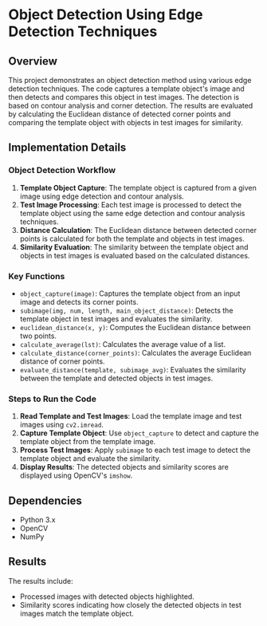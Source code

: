 # Object Detection Using Edge Detection Techniques

## Overview

This project demonstrates an object detection method using various edge detection techniques. The code captures a template object's image and then detects and compares this object in test images. The detection is based on contour analysis and corner detection. The results are evaluated by calculating the Euclidean distance of detected corner points and comparing the template object with objects in test images for similarity.

## Implementation Details

### Object Detection Workflow

1. **Template Object Capture**: The template object is captured from a given image using edge detection and contour analysis.
2. **Test Image Processing**: Each test image is processed to detect the template object using the same edge detection and contour analysis techniques.
3. **Distance Calculation**: The Euclidean distance between detected corner points is calculated for both the template and objects in test images.
4. **Similarity Evaluation**: The similarity between the template object and objects in test images is evaluated based on the calculated distances.

### Key Functions

- `object_capture(image)`: Captures the template object from an input image and detects its corner points.
- `subimage(img, num, length, main_object_distance)`: Detects the template object in test images and evaluates the similarity.
- `euclidean_distance(x, y)`: Computes the Euclidean distance between two points.
- `calculate_average(lst)`: Calculates the average value of a list.
- `calculate_distance(corner_points)`: Calculates the average Euclidean distance of corner points.
- `evaluate_distance(template, subimage_avg)`: Evaluates the similarity between the template and detected objects in test images.

### Steps to Run the Code

1. **Read Template and Test Images**: Load the template image and test images using `cv2.imread`.
2. **Capture Template Object**: Use `object_capture` to detect and capture the template object from the template image.
3. **Process Test Images**: Apply `subimage` to each test image to detect the template object and evaluate the similarity.
4. **Display Results**: The detected objects and similarity scores are displayed using OpenCV's `imshow`.

## Dependencies

- Python 3.x
- OpenCV
- NumPy

## Results

The results include:
- Processed images with detected objects highlighted.
- Similarity scores indicating how closely the detected objects in test images match the template object.
